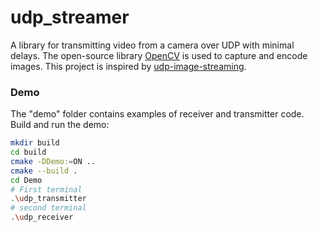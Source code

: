 # udp_streamer
A library for transmitting video from a camera over UDP with minimal delays. The open-source library [OpenCV](https://opencv.org/) is used to capture and encode images. This project is inspired by [udp-image-streaming](https://github.com/chenxiaoqino/udp-image-streaming/tree/master).

### Demo
The "demo" folder contains examples of receiver and transmitter code. Build and run the demo:

``` bash
mkdir build
cd build
cmake -DDemo:=ON ..
cmake --build .
cd Demo
# First terminal
.\udp_transmitter
# second terminal
.\udp_receiver
```

